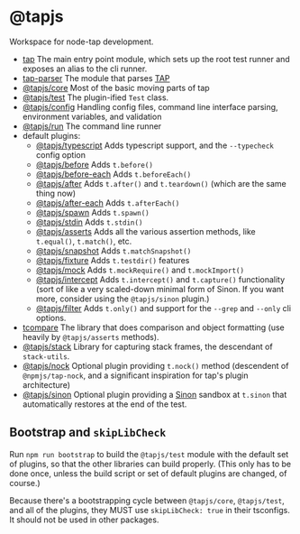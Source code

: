 # @tapjs

Workspace for node-tap development.

- [tap](./src/tap) The main entry point module, which sets up the
  root test runner and exposes an alias to the cli runner.
- [tap-parser](./src/parser) The module that parses
  [TAP](https://testanything.org/)
- [@tapjs/core](./src/core) Most of the basic moving parts of tap
- [@tapjs/test](./src/test) The plugin-ified `Test` class.
- [@tapjs/config](./src/config) Handling config files, command
  line interface parsing, environment variables, and validation
- [@tapjs/run](./src/run) The command line runner
- default plugins:
  - [@tapjs/typescript](./src/typescript) Adds typescript
    support, and the `--typecheck` config option
  - [@tapjs/before](./src/before) Adds `t.before()`
  - [@tapjs/before-each](./src/before-each) Adds `t.beforeEach()`
  - [@tapjs/after](./src/after) Adds `t.after()` and
    `t.teardown()` (which are the same thing now)
  - [@tapjs/after-each](./src/after-each) Adds `t.afterEach()`
  - [@tapjs/spawn](./src/spawn) Adds `t.spawn()`
  - [@tapjs/stdin](./src/stdin) Adds `t.stdin()`
  - [@tapjs/asserts](./src/asserts) Adds all the various
    assertion methods, like `t.equal()`, `t.match()`, etc.
  - [@tapjs/snapshot](./src/snapshot) Adds `t.matchSnapshot()`
  - [@tapjs/fixture](./src/fixture) Adds `t.testdir()` features
  - [@tapjs/mock](./src/mock) Adds `t.mockRequire()` and
    `t.mockImport()`
  - [@tapjs/intercept](./src/intercept) Adds `t.intercept()` and
    `t.capture()` functionality (sort of like a very scaled-down
    minimal form of Sinon. If you want more, consider using the
    `@tapjs/sinon` plugin.)
  - [@tapjs/filter](./src/filter) Adds `t.only()` and support for
    the `--grep` and `--only` cli options.
- [tcompare](./src/tcompare) The library that does comparison and
  object formatting (use heavily by `@tapjs/asserts` methods).
- [@tapjs/stack](./src/stack) Library for capturing stack frames,
  the descendant of `stack-utils`.
- [@tapjs/nock](./src/nock) Optional plugin providing `t.nock()`
  method (descendent of `@npmjs/tap-nock`, and a significant
  inspiration for tap's plugin architecture)
- [@tapjs/sinon](./src/sinon) Optional plugin providing a
  [Sinon](https://sinonjs.org) sandbox at `t.sinon` that
  automatically restores at the end of the test.

## Bootstrap and `skipLibCheck`

Run `npm run bootstrap` to build the `@tapjs/test` module with
the default set of plugins, so that the other libraries can
build properly. (This only has to be done once, unless the build
script or set of default plugins are changed, of course.)

Because there's a bootstrapping cycle between `@tapjs/core`,
`@tapjs/test`, and all of the plugins, they MUST use
`skipLibCheck: true` in their tsconfigs. It should not be used
in other packages.
